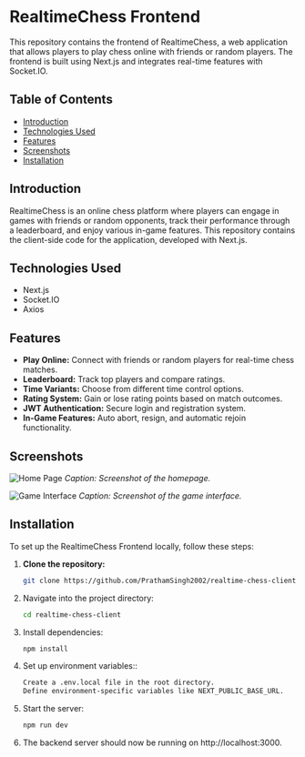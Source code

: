 # RealtimeChess Frontend

This repository contains the frontend of RealtimeChess, a web application that allows players to play chess online with friends or random players. The frontend is built using Next.js and integrates real-time features with Socket.IO.

## Table of Contents

- [Introduction](#introduction)
- [Technologies Used](#technologies-used)
- [Features](#features)
- [Screenshots](#screenshots)
- [Installation](#installation)

## Introduction

RealtimeChess is an online chess platform where players can engage in games with friends or random opponents, track their performance through a leaderboard, and enjoy various in-game features. This repository contains the client-side code for the application, developed with Next.js.

## Technologies Used

- Next.js
- Socket.IO
- Axios

## Features

- **Play Online:** Connect with friends or random players for real-time chess matches.
- **Leaderboard:** Track top players and compare ratings.
- **Time Variants:** Choose from different time control options.
- **Rating System:** Gain or lose rating points based on match outcomes.
- **JWT Authentication:** Secure login and registration system.
- **In-Game Features:** Auto abort, resign, and automatic rejoin functionality.

## Screenshots

![Home Page](path/to/homepage-screenshot.png)
*Caption: Screenshot of the homepage.*

![Game Interface](path/to/game-interface-screenshot.png)
*Caption: Screenshot of the game interface.*

## Installation

To set up the RealtimeChess Frontend locally, follow these steps:

1. **Clone the repository:**
   ```bash
   git clone https://github.com/PrathamSingh2002/realtime-chess-client.git
2. Navigate into the project directory:
   ```bash
   cd realtime-chess-client
3. Install dependencies:
   ```bash
   npm install
4. Set up environment variables::
   ```bash
   Create a .env.local file in the root directory.
   Define environment-specific variables like NEXT_PUBLIC_BASE_URL.
5. Start the server:
   ```bash
   npm run dev
7. The backend server should now be running on http://localhost:3000.
